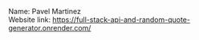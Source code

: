 Name: Pavel Martinez <br>
Website link: https://full-stack-api-and-random-quote-generator.onrender.com/
